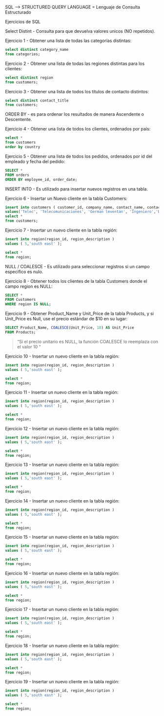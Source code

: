 SQL -->  STRUCTURED QUERY LANGUAGE = Lenguaje de Consulta Estructurado

Ejercicios de SQL

Select Distint - Consulta para que devuelva valores unicos (NO repetidos).

Ejercicio 1 -	Obtener una lista de todas las categorías distintas:

```sql
select distinct category_name
from categories;
``` 


Ejercicio 2 - Obtener una lista de todas las regiones distintas para los clientes:

```sql
select distinct region
from customers;
```


Elercicio 3 - Obtener una lista de todos los títulos de contacto distintos:

```sql
select distinct contact_title
from customers;
```



ORDER BY -  es para ordenar los resultados de manera Ascendente o Descentente.

Ejercicio 4 - Obtener una lista de todos los clientes, ordenados por país:

```sql
select *
from customers
order by country 
```


Ejercicio 5 - Obtener una lista de todos los pedidos, ordenados por id del empleado y fecha del pedido:

```sql
SELECT *
FROM orders
ORDER BY employee_id, order_date; 
```



INSERT INTO - Es utilizado para insertar nuevos registros en una tabla.

Ejercicio 6 - Insertar un Nuevo cliente en la tabla Customers:

```sql
insert into customers ( customer_id, company_name, contact_name, contact_title, address, city, region,postal_code, country, phone, fax )
values('Telec', 'Telecomunicaciones', 'German leventan', 'Ingeniero','D Gallo 1277', 'Santa Rosa', 'Ingeniero','6300','Argentina',29541111111,null );
select *
from customers; 
```


Ejercicio 7 - Insertar un nuevo cliente en la tabla región:

```sql
insert into region(region_id, region_description )
values ( 5,'south east' );

select *
from region; 
```


NULL / COALESCE -  Es utilizado para seleccionar registros si un campo especifico es nulo.

Ejercicio 8 - Obtener todos los clientes de la tabla Customers donde el campo region es NULL:

```sql
SELECT *
FROM Customers
WHERE region IS NULL; 
```


Ejercicio 9 - Obtener Product_Name y Unit_Price de la tabla Products, y si Unit_Price es Null, use el precio estándar de $10 en su lugar:

```sql
SELECT Product_Name, COALESCE(Unit_Price, 10) AS Unit_Price
FROM Products; 
```

> “Si el precio unitario es NULL, la función COALESCE lo reemplaza con el valor 10 “


Ejercicio 10 - Insertar un nuevo cliente en la tabla región:

```sql
insert into region(region_id, region_description )
values ( 5,'south east' );

select *
from region; 
```


Ejercicio 11 - Insertar un nuevo cliente en la tabla región:

```sql
insert into region(region_id, region_description )
values ( 5,'south east' );

select *
from region; 
```


Ejercicio 12 - Insertar un nuevo cliente en la tabla región:

```sql
insert into region(region_id, region_description )
values ( 5,'south east' );

select *
from region; 
```


Ejercicio 13 - Insertar un nuevo cliente en la tabla región:

```sql
insert into region(region_id, region_description )
values ( 5,'south east' );

select *
from region; 
```


Ejercicio 14 - Insertar un nuevo cliente en la tabla región:

```sql
insert into region(region_id, region_description )
values ( 5,'south east' );

select *
from region; 
```


Ejercicio 15 - Insertar un nuevo cliente en la tabla región:

```sql
insert into region(region_id, region_description )
values ( 5,'south east' );

select *
from region; 
```


Ejercicio 16 - Insertar un nuevo cliente en la tabla región:

```sql
insert into region(region_id, region_description )
values ( 5,'south east' );

select *
from region; 
```


Ejercicio 17 - Insertar un nuevo cliente en la tabla región:

```sql
insert into region(region_id, region_description )
values ( 5,'south east' );

select *
from region; 
```


Ejercicio 18 - Insertar un nuevo cliente en la tabla región:

```sql
insert into region(region_id, region_description )
values ( 5,'south east' );

select *
from region; 
```


Ejercicio 19 - Insertar un nuevo cliente en la tabla región:

```sql
insert into region(region_id, region_description )
values ( 5,'south east' );

select *
from region; 
```

